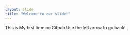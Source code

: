 ```yaml
---
layout: slide
title: "Welcome to our slide!"
---
```

This is My first time on Github
Use the left arrow to go back!
